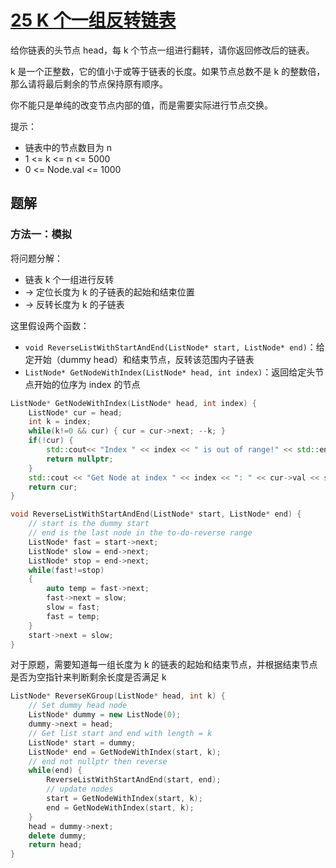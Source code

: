 
# [25 K 个一组反转链表](https://leetcode.cn/problems/reverse-nodes-in-k-group/description/?envType=study-plan-v2&envId=top-100-liked)

给你链表的头节点 head，每 k 个节点一组进行翻转，请你返回修改后的链表。

k 是一个正整数，它的值小于或等于链表的长度。如果节点总数不是 k 的整数倍，那么请将最后剩余的节点保持原有顺序。

你不能只是单纯的改变节点内部的值，而是需要实际进行节点交换。

提示：
- 链表中的节点数目为 n
- 1 <= k <= n <= 5000
- 0 <= Node.val <= 1000

## 题解

### 方法一：模拟

将问题分解：
- 链表 k 个一组进行反转 
- -> 定位长度为 k 的子链表的起始和结束位置
- -> 反转长度为 k 的子链表

这里假设两个函数：
- `void ReverseListWithStartAndEnd(ListNode* start, ListNode* end)`：给定开始（dummy head）和结束节点，反转该范围内子链表
- `ListNode* GetNodeWithIndex(ListNode* head, int index)`：返回给定头节点开始的位序为 index 的节点

```cpp
ListNode* GetNodeWithIndex(ListNode* head, int index) {
    ListNode* cur = head;
    int k = index;
    while(k!=0 && cur) { cur = cur->next; --k; }
    if(!cur) { 
        std::cout<< "Index " << index << " is out of range!" << std::endl; 
        return nullptr; 
    }
    std::cout << "Get Node at index " << index << ": " << cur->val << std::endl;
    return cur;
}

void ReverseListWithStartAndEnd(ListNode* start, ListNode* end) {
    // start is the dummy start
    // end is the last node in the to-do-reverse range
    ListNode* fast = start->next;
    ListNode* slow = end->next;
    ListNode* stop = end->next;
    while(fast!=stop)
    {
        auto temp = fast->next;
        fast->next = slow;
        slow = fast;
        fast = temp;
    }
    start->next = slow;
}
```

对于原题，需要知道每一组长度为 k 的链表的起始和结束节点，并根据结束节点是否为空指针来判断剩余长度是否满足 k

```cpp
ListNode* ReverseKGroup(ListNode* head, int k) {
    // Set dummy head node
    ListNode* dummy = new ListNode(0);
    dummy->next = head;
    // Get list start and end with length = k
    ListNode* start = dummy;
    ListNode* end = GetNodeWithIndex(start, k);
    // end not nullptr then reverse
    while(end) {
        ReverseListWithStartAndEnd(start, end);
        // update nodes
        start = GetNodeWithIndex(start, k);
        end = GetNodeWithIndex(start, k);
    }
    head = dummy->next;
    delete dummy;
    return head;
}
```




